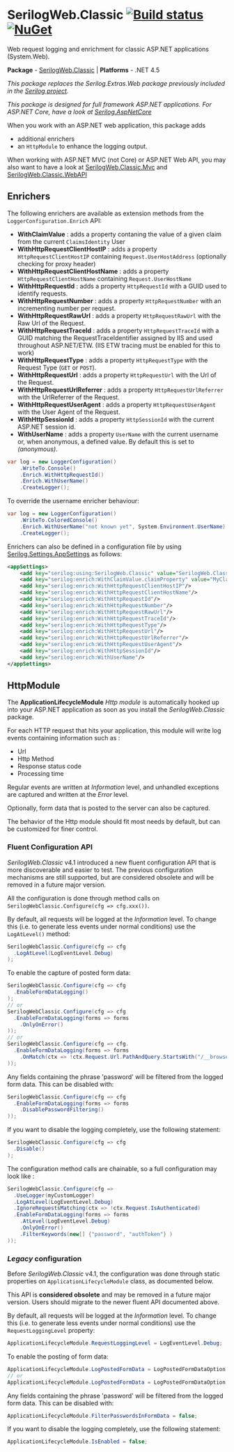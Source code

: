 # SerilogWeb.Classic [![Build status](https://ci.appveyor.com/api/projects/status/lpf4kdc7su3l67be?svg=true)](https://ci.appveyor.com/project/serilog-web/classic) [![NuGet](https://img.shields.io/nuget/v/SerilogWeb.Classic.svg)](https://www.nuget.org/packages/serilogweb.classic)

Web request logging and enrichment for classic ASP.NET applications (System.Web).

**Package** - [SerilogWeb.Classic](http://nuget.org/packages/serilogweb.classic)
| **Platforms** - .NET 4.5

_This package replaces the Serilog.Extras.Web package previously included in the [Serilog project](https://github.com/serilog/serilog)._

_This package is designed for full framework ASP.NET applications. For ASP.NET Core, have a look at [Serilog.AspNetCore](https://github.com/serilog/serilog-aspnetcore)_

When you work with an ASP.NET web application, this package adds 
- additional enrichers 
- an `HttpModule` to enhance the logging output. 

When working with ASP.NET MVC (not Core) or ASP.NET Web API, you may also want to have a look at [SerilogWeb.Classic.Mvc](https://github.com/serilog-web/classic-mvc) and [SerilogWeb.Classic.WebAPI](https://github.com/serilog-web/classic-webapi)

## Enrichers
The following enrichers are available as extension methods from the `LoggerConfiguration.Enrich` API:

*  **WithClaimValue** : adds a property contaning the value of a given claim from the current `ClaimsIdentity` User
*  **WithHttpRequestClientHostIP** : adds a property `HttpRequestClientHostIP` containing  `Request.UserHostAddress` (optionally checking for proxy header)
*  **WithHttpRequestClientHostName** : adds a property `HttpRequestClientHostName` containing  `Request.UserHostName`
*  **WithHttpRequestId** : adds a property `HttpRequestId` with a GUID used to identify requests.
*  **WithHttpRequestNumber** : adds a property `HttpRequestNumber` with an incrementing number per request.
*  **WithHttpRequestRawUrl** : adds a property `HttpRequestRawUrl` with the Raw Url of the Request.
*  **WithHttpRequestTraceId** : adds a property `HttpRequestTraceId` with a GUID matching the RequestTraceIdentifier assigned by IIS and used throughout ASP.NET/ETW. (IIS ETW tracing must be enabled for this to work)
*  **WithHttpRequestType** : adds a property `HttpRequestType` with the Request Type (`GET` or `POST`).
*  **WithHttpRequestUrl** : adds a property `HttpRequestUrl` with the Url of the Request.
*  **WithHttpRequestUrlReferrer** : adds a property `HttpRequestUrlReferrer` with the UrlReferrer of the Request.
*  **WithHttpRequestUserAgent** : adds a property `HttpRequestUserAgent` with the User Agent of the Request.
*  **WithHttpSessionId** : adds a property `HttpSessionId` with the current ASP.NET session id.
*  **WithUserName** : adds a property `UserName` with the current username or, when anonymous, a defined value. By default this is set to _(anonymous)_.


```csharp
var log = new LoggerConfiguration()
    .WriteTo.Console()
    .Enrich.WithHttpRequestId()
    .Enrich.WithUserName()
    .CreateLogger();
```

To override the username enricher behaviour:

```csharp
var log = new LoggerConfiguration()
    .WriteTo.ColoredConsole()
    .Enrich.WithUserName("not known yet", System.Environment.UserName)
    .CreateLogger();
```

Enrichers can also be defined in a configuration file by using [Serilog.Settings.AppSettings](https://github.com/serilog/serilog-settings-appsettings) as follows:

```xml
<appSettings>
    <add key="serilog:using:SerilogWeb.Classic" value="SerilogWeb.Classic"/>
    <add key="serilog:enrich:WithClaimValue.claimProperty" value="MyClaimPropertyName"/>
    <add key="serilog:enrich:WithHttpRequestClientHostIP"/>
    <add key="serilog:enrich:WithHttpRequestClientHostName"/>
    <add key="serilog:enrich:WithHttpRequestId"/>
    <add key="serilog:enrich:WithHttpRequestNumber"/>
    <add key="serilog:enrich:WithHttpRequestRawUrl"/>
    <add key="serilog:enrich:WithHttpRequestTraceId"/>
    <add key="serilog:enrich:WithHttpRequestType"/>
    <add key="serilog:enrich:WithHttpRequestUrl"/>
    <add key="serilog:enrich:WithHttpRequestUrlReferrer"/>
    <add key="serilog:enrich:WithHttpRequestUserAgent"/>
    <add key="serilog:enrich:WithHttpSessionId"/>
    <add key="serilog:enrich:WithUserName"/>
</appSettings>
```

## HttpModule
The **ApplicationLifecycleModule** *Http module* is automatically hooked up into your ASP.NET application as soon as you install the *SerilogWeb.Classic* package.

For each HTTP request that hits your application, this module will write log events containing information such as : 
- Url
- Http Method
- Response status code
- Processing time

Regular events are written at *Information* level, and unhandled exceptions are captured and written at the *Error* level.

Optionally, form data that is posted to the server can also be captured.

The behavior of the Http module should fit most needs by default, but can be customized for finer control.

### Fluent Configuration API
*SerilogWeb.Classic* v4.1 introduced a new fluent configuration API that is more discoverable and easier to test. The previous configuration mechanisms are still supported, but are considered obsolete and will be removed in a future major version.

All the configuration is done through method calls on  `SerilogWebClassic.Configure(cfg => cfg.xxx())`.

By default, all requests will be logged at the _Information_ level. To change this (i.e. to generate less events under normal conditions) use the `LogAtLevel()` method:

```csharp
SerilogWebClassic.Configure(cfg => cfg
  .LogAtLevel(LogEventLevel.Debug)
);
```

To enable the capture of posted form data:

```csharp
SerilogWebClassic.Configure(cfg => cfg
  .EnableFormDataLogging()
);
// or
SerilogWebClassic.Configure(cfg => cfg
  .EnableFormDataLogging(forms => forms
    .OnlyOnError()
));
// or
SerilogWebClassic.Configure(cfg => cfg.
  .EnableFormDataLogging(forms => forms
    .OnMatch(ctx => !ctx.Request.Url.PathAndQuery.StartsWith("/__browserLink"))
));
```

Any fields containing the phrase 'password' will be filtered from the logged form data.  This can be disabled with:

```csharp
SerilogWebClassic.Configure(cfg => cfg
  .EnableFormDataLogging(forms => forms
    .DisablePasswordFiltering()
));
```

If you want to disable the logging completely, use the following statement:

```csharp
SerilogWebClassic.Configure(cfg => cfg
  .Disable()
);
```

The configuration method calls are chainable, so a full configuration may look like : 
```csharp
SerilogWebClassic.Configure(cfg => 
  .UseLogger(myCustomLogger)
  .LogAtLevel(LogEventLevel.Debug)
  .IgnoreRequestsMatching(ctx => !ctx.Request.IsAuthenticated)
  .EnableFormDataLogging(forms => forms
    .AtLevel(LogEventLevel.Debug)
    .OnlyOnError()
    .FilterKeywords(new[] {"password", "authToken"} )
));
```

### *Legacy* configuration
Before *SerilogWeb.Classic* v4.1, the configuration was done through static properties on `ApplicationLifecycleModule` class, as documented below. 

This API is **considered obsolete** and may be removed in a future major version. Users should migrate to the newer fluent API documented above.

By default, all requests will be logged at the _Information_ level. To change this (i.e. to generate less events under normal conditions) use the `RequestLoggingLevel` property:

```csharp
ApplicationLifecycleModule.RequestLoggingLevel = LogEventLevel.Debug;
```

To enable the posting of form data:

```csharp
ApplicationLifecycleModule.LogPostedFormData = LogPostedFormDataOption.Always;
// or
ApplicationLifecycleModule.LogPostedFormData = LogPostedFormDataOption.OnlyOnError;
```

Any fields containing the phrase 'password' will be filtered from the logged form data.  This can be disabled with:

```csharp
ApplicationLifecycleModule.FilterPasswordsInFormData = false;
```

If you want to disable the logging completely, use the following statement:

```csharp
ApplicationLifecycleModule.IsEnabled = false;
```
